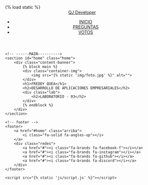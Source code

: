 <!DOCTYPE html>
<html lang="en">

<head>
    <meta charset="UTF-8">
    <meta http-equiv="X-UA-Compatible" content="IE=edge">
    <meta name="viewport" content="width=device-width, initial-scale=1.0">
    <link rel="stylesheet" href="https://cdnjs.cloudflare.com/ajax/libs/font-awesome/6.1.2/css/all.min.css" integrity="sha512-1sCRPdkRXhBV2PBLUdRb4tMg1w2YPf37qatUFeS7zlBy7jJI8Lf4VHwWfZZfpXtYSLy85pkm9GaYVYMfw5BC1A==" crossorigin="anonymous" referrerpolicy="no-referrer" />
    {% load static %}
    <link rel="stylesheet" type="text/css" href="{% static 'css/style.css' %}">
    <title>Lab - 03</title>
</head>

<body>
    <!-- HEADER -->
    <div class="container-header">
        <header>
            <div class="logo">
                <a href="#">QJ Developer</a>
            </div>
            <nav id="nav">
                <ul>
                    <li><a href="/" onclick="seleccionar()"><i class="fa-solid fa-house"></i> INICIO</a></li>
                    <li><a href="/encuesta" onclick="seleccionar()"><i class="fa-solid fa-question"></i> PREGUNTAS</a></li>
                    <li><a href="/votos" onclick="seleccionar()"><i class="fa-solid fa-check-to-slot"></i> VOTOS</a></li>
                </ul>
            </nav>
            <div class="nav-responsive" onclick="mostrarOcultarMenu()">
                <i class="fa-solid fa-bars"></i>
            </div>
        </header>
    </div>

    <!-- ------MAIN---------->
    <section id="home" class="home">
        <div class="content-banner">
            {% block main %}
            <div class="container-img">
                <img src="{% static 'img/foto.jpg' %}" alt="">
            </div>
            <h1>FREDDY QUEA</h1>
            <h2>DESARROLLO DE APLICACIONES EMPRESARIALES</h2>
            <div class="lab">
                <h2>LABORATORIO - 03</h2>
            </div>
            {% endblock %}
        </div>
    </section>

    <!-- footer -->
    <footer>
        <a href="#home" class="arriba">
            <i class="fa-solid fa-angles-up"></i>
        </a>
        <div class="redes">
            <a href="#"><i class="fa-brands fa-facebook-f"></i></a>
            <a href="#"><i class="fa-brands fa-instagram"></i></a>
            <a href="#"><i class="fa-brands fa-github"></i></a>
            <a href="#"><i class="fa-brands fa-discord"></i></a>
        </div>
    </footer>

    <script src="{% static 'js/script.js' %}"></script>
</body>

</html>

